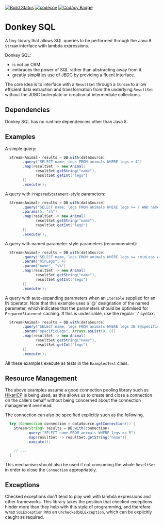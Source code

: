 [![Build Status](https://travis-ci.org/vyadh/donkeysql.svg?branch=master)](https://travis-ci.org/vyadh/donkeysql)
[![codecov](https://codecov.io/gh/vyadh/donkeysql/branch/master/graph/badge.svg)](https://codecov.io/gh/vyadh/donkeysql)
[![Codacy Badge](https://api.codacy.com/project/badge/Grade/24302f1aa4194276ba13d00b81137d1e)](https://www.codacy.com/app/vyadh/donkeysql?utm_source=github.com&amp;utm_medium=referral&amp;utm_content=vyadh/donkeysql&amp;utm_campaign=Badge_Grade)

Donkey SQL
==========

A tiny library that allows SQL queries to be performed through the Java 8 `Stream`
interface with lambda expressions.

Donkey SQL:
* is not an ORM.  
* embraces the power of SQL rather than abstracting away from it.  
* greatly simplifies use of JBDC by providing a fluent interface.  

The core idea is to interface with a `ResultSet` through a `Stream` to allow
efficient data extraction and transformation from the underlying `ResultSet`
without the JDBC boilerplate or creation of intermediate collections.

Dependencies
------------

Donkey SQL has no runtime dependencies other than Java 8.

Examples
--------

A simple query:

```java
  Stream<Animal> results = DB.with(dataSource)
        .query("SELECT name, legs FROM animals WHERE legs > 4")
        .map(resultSet -> new Animal(
              resultSet.getString("name"),
              resultSet.getInt("legs")
        ))
        .execute();
```

A query with `PreparedStatement`-style parameters:

```java
  Stream<Animal> results = DB.with(dataSource)
        .query("SELECT name, legs FROM animals WHERE legs >= ? AND name LIKE ?")
        .params(5, "s%")
        .map(resultSet -> new Animal(
              resultSet.getString("name"),
              resultSet.getInt("legs")
        ))
        .execute();
```

A query with named parameter-style parameters (recommended):

```java
  Stream<Animal> results = DB.with(dataSource)
        .query("SELECT name, legs FROM animals WHERE legs >= :minLegs AND name LIKE :name")
        .param("minLegs", 4)
        .param("name", "s%")
        .map(resultSet -> new Animal(
              resultSet.getString("name"),
              resultSet.getInt("legs")
        ))
        .execute();
```

A query with auto-expanding parameters when an `Iterable` supplied for an IN operator.
Note that this example uses a '@' designation of the named parameter, which indicates that the
parameters should be optimised for `PreparedStatement` caching. If this is undesirable, use the
regular ':' syntax.

```java
  Stream<Animal> results = DB.with(dataSource)
        .query("SELECT name, legs FROM animals WHERE legs IN (@specificLegs)")
        .param("specificLegs", Arrays.asList(0, 8))
        .map(resultSet -> new Animal(
              resultSet.getString("name"),
              resultSet.getInt("legs")
        ))
        .execute();
```

All these examples execute as tests in the `ExamplesTest` class. 

Resource Management
-------------------

The above examples assume a good connection pooling library such as [HikariCP][1] is being
used, as this allows us to create and close a connection on the callers behalf without being
concerned about the connection management overhead.

The connection can also be specified explicitly such as the following.

```java
  try (Connection connection = dataSource.getConnection()) {
    Stream<String> results = DB.with(connection)
          .query("SELECT name FROM animals WHERE legs >= 5")
          .map(resultSet -> resultSet.getString("name"))
          .execute();

    // ...
  }
```

This mechanism should also be used if not consuming the whole `ResultSet` in order to
close the `Connection` appropriately.

Exceptions
----------

Checked exceptions don't tend to play well with lambda expressions and other frameworks.
This library takes the position that checked exceptions hinder more than they help with
this style of programming, and therefore wrap `SQLException` into an
`UncheckedSQLException`, which can be explicitly caught as required.


[1]: https://github.com/brettwooldridge/HikariCP
